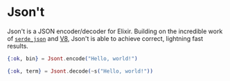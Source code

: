 # Json't

Json't is a JSON encoder/decoder for Elixir. Building on the incredible
work of [`serde_json`][] and [V8][], Json't is able to achieve correct,
lightning fast results.

```elixir
{:ok, bin} = Jsont.encode("Hello, world!")
```

```elixir
{:ok, term} = Jsont.decode(~s("Hello, world!"))
```

[`serde_json`]: https://github.com/serde-rs/json
[V8]: https://v8.dev/
